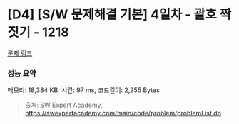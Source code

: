 # [D4] [S/W 문제해결 기본] 4일차 - 괄호 짝짓기 - 1218 

[문제 링크](https://swexpertacademy.com/main/code/problem/problemDetail.do?contestProbId=AV14eWb6AAkCFAYD) 

### 성능 요약

메모리: 18,384 KB, 시간: 97 ms, 코드길이: 2,255 Bytes



> 출처: SW Expert Academy, https://swexpertacademy.com/main/code/problem/problemList.do